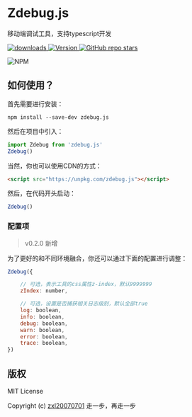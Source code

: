 # Zdebug.js
移动端调试工具，支持typescript开发

<p>
    <a href="https://zxl20070701.github.io/toolbox/#/npm-download?packages=zdebug.js&interval=7">
        <img src="https://img.shields.io/npm/dm/zdebug.js.svg" alt="downloads">
    </a>
    <a href="https://www.npmjs.com/package/zdebug.js">
        <img src="https://img.shields.io/npm/v/zdebug.js.svg" alt="Version">
    </a>
    <a href="https://github.com/zxl20070701/Zdebug.js" target='_blank'>
        <img alt="GitHub repo stars" src="https://img.shields.io/github/stars/zxl20070701/Zdebug.js?style=social">
    </a>
</p>

<img src="https://nodei.co/npm/zdebug.js.png?downloads=true&amp;downloadRank=true&amp;stars=true" alt="NPM">

## 如何使用？

首先需要进行安装：

```
npm install --save-dev zdebug.js
```

然后在项目中引入：

```js
import Zdebug from 'zdebug.js'
Zdebug()
```

当然，你也可以使用CDN的方式：

```html
<script src="https://unpkg.com/zdebug.js"></script>
```

然后，在代码开头启动：

```js
Zdebug()
```

### 配置项

> v0.2.0 新增

为了更好的和不同环境融合，你还可以通过下面的配置进行调整：

```js
Zdebug({

    // 可选，表示工具的css属性z-index，默认9999999
    zIndex: number,

    // 可选，设置是否捕获相关日志级别，默认全部true
    log: boolean,
    info: boolean,
    debug: boolean,
    warn: boolean,
    error: boolean,
    trace: boolean,
})
```

## 版权

MIT License

Copyright (c) [zxl20070701](https://zxl20070701.github.io/notebook/home.html) 走一步，再走一步
